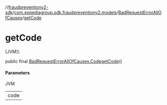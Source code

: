 //[fraudpreventionv2-sdk](../../../index.md)/[com.expediagroup.sdk.fraudpreventionv2.models](../index.md)/[BadRequestErrorAllOfCauses](index.md)/[getCode](get-code.md)

# getCode

[JVM]\

public final [BadRequestErrorAllOfCauses.Code](-code/index.md)[getCode](get-code.md)()

#### Parameters

JVM

| |
|---|
| code |
